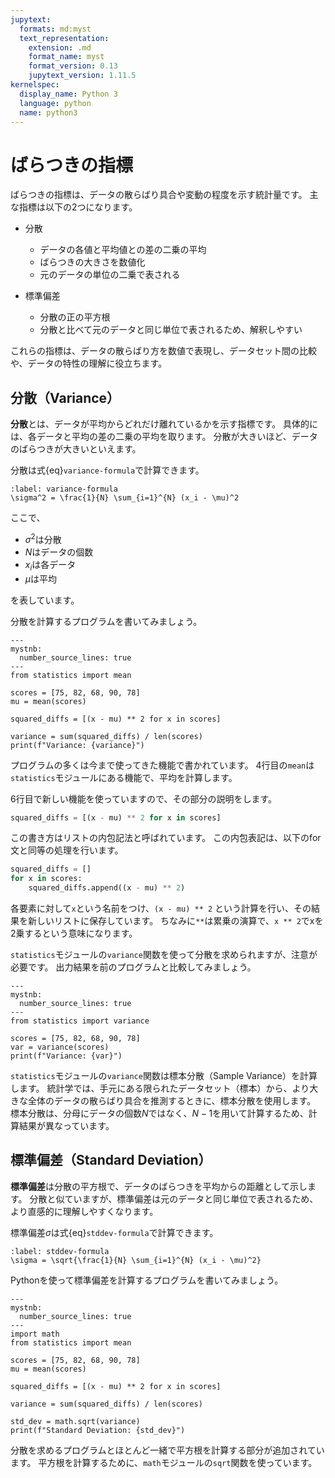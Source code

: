 ```yaml
---
jupytext:
  formats: md:myst
  text_representation:
    extension: .md
    format_name: myst
    format_version: 0.13
    jupytext_version: 1.11.5
kernelspec:
  display_name: Python 3
  language: python
  name: python3
---
```

ばらつきの指標
============

ばらつきの指標は、データの散らばり具合や変動の程度を示す統計量です。
主な指標は以下の2つになります。

- 分散
  - データの各値と平均値との差の二乗の平均
  - ばらつきの大きさを数値化
  - 元のデータの単位の二乗で表される

- 標準偏差
  - 分散の正の平方根
  - 分散と比べて元のデータと同じ単位で表されるため、解釈しやすい

これらの指標は、データの散らばり方を数値で表現し、データセット間の比較や、データの特性の理解に役立ちます。

## 分散（Variance）

**分散**とは、データが平均からどれだけ離れているかを示す指標です。
具体的には、各データと平均の差の二乗の平均を取ります。
分散が大きいほど、データのばらつきが大きいといえます。

分散は式{eq}`variance-formula`で計算できます。

```{math}
:label: variance-formula
\sigma^2 = \frac{1}{N} \sum_{i=1}^{N} (x_i - \mu)^2
```

ここで、

- $\sigma^2$は分散
- $N$はデータの個数
- $x_i$は各データ
- $\mu$は平均

を表しています。

分散を計算するプログラムを書いてみましょう。

```{code-cell}
---
mystnb:
  number_source_lines: true
---
from statistics import mean

scores = [75, 82, 68, 90, 78]
mu = mean(scores)

squared_diffs = [(x - mu) ** 2 for x in scores]

variance = sum(squared_diffs) / len(scores)
print(f"Variance: {variance}")
```

プログラムの多くは今まで使ってきた機能で書かれています。
4行目の`mean`は`statistics`モジュールにある機能で、平均を計算します。

6行目で新しい機能を使っていますので、その部分の説明をします。

```python
squared_diffs = [(x - mu) ** 2 for x in scores]
```

この書き方はリストの内包記法と呼ばれています。
この内包表記は、以下のfor文と同等の処理を行います。

```python
squared_diffs = []
for x in scores:
    squared_diffs.append((x - mu) ** 2)
```

各要素に対して`x`という名前をつけ、`(x - mu) ** 2` という計算を行い、その結果を新しいリストに保存しています。
ちなみに`**`は累乗の演算で、`x ** 2`でxを2乗するという意味になります。

`statistics`モジュールの`variance`関数を使って分散を求められますが、注意が必要です。
出力結果を前のプログラムと比較してみましょう。

```{code-cell}
---
mystnb:
  number_source_lines: true
---
from statistics import variance

scores = [75, 82, 68, 90, 78]
var = variance(scores)
print(f"Variance: {var}")
```

`statistics`モジュールの`variance`関数は標本分散（Sample Variance）を計算します。
統計学では、手元にある限られたデータセット（標本）から、より大きな全体のデータの散らばり具合を推測するときに、標本分散を使用します。
標本分散は、分母にデータの個数$N$ではなく、$N-1$を用いて計算するため、計算結果が異なっています。

## 標準偏差（Standard Deviation）

**標準偏差**は分散の平方根で、データのばらつきを平均からの距離として示します。
分散と似ていますが、標準偏差は元のデータと同じ単位で表されるため、より直感的に理解しやすくなります。

標準偏差$\sigma$は式{eq}`stddev-formula`で計算できます。

```{math}
:label: stddev-formula
\sigma = \sqrt{\frac{1}{N} \sum_{i=1}^{N} (x_i - \mu)^2}
```

Pythonを使って標準偏差を計算するプログラムを書いてみましょう。

```{code-cell}
---
mystnb:
  number_source_lines: true
---
import math
from statistics import mean

scores = [75, 82, 68, 90, 78]
mu = mean(scores)

squared_diffs = [(x - mu) ** 2 for x in scores]

variance = sum(squared_diffs) / len(scores)

std_dev = math.sqrt(variance)
print(f"Standard Deviation: {std_dev}")
```

分散を求めるプログラムとほとんど一緒で平方根を計算する部分が追加されています。
平方根を計算するために、`math`モジュールの`sqrt`関数を使っています。
